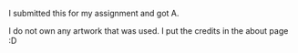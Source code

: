 I submitted this for my assignment and got A. 

I do not own any artwork that was used. I put the credits in the about page :D
